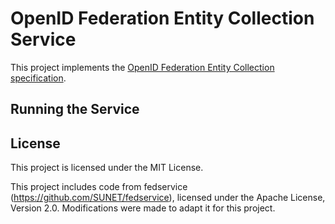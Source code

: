 # OpenID Federation Entity Collection Service

This project implements the [OpenID Federation Entity Collection specification](https://zachmann.github.io/openid-federation-entity-collection/main.html).

## Running the Service

## License

This project is licensed under the MIT License.

This project includes code from fedservice (https://github.com/SUNET/fedservice), licensed under the Apache License, Version 2.0.
Modifications were made to adapt it for this project.
